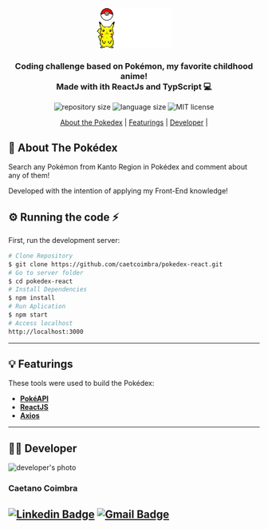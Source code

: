 <div align="center">
  <img alt="pikachu and pokeball"  src="src/assets/pokeball.gif">
</div>

<h3 align="center">
    Coding challenge based on Pokémon, my favorite childhood anime!
    <br/>Made with ith ReactJs and TypScript 💻
</h3>
<p align="center">
<img alt="repository size" src="https://img.shields.io/github/repo-size/caetcoimbra/pokedex-react" />
<img alt="language size" src="https://img.shields.io/github/languages/count/kelwys/pokedex?color=blue" />
<img alt="MIT license" src="https://img.shields.io/github/license/caetcoimbra/pokedex-react" />
</p>

<p align="center">
  <a href="#about-the-pokedex">About the Pokedex</a> |
  <a href="#featurings">Featurings</a> |
  <a href="#developer">Developer</a> |
</p>

<h2 id="about-the-pokedex" > 📑 About The Pokédex </h2>

Search any Pokémon from Kanto Region in Pokédex and comment about any of them!

Developed with the intention of applying my Front-End knowledge!

## ⚙ Running the code ⚡

First, run the development server:

```bash
# Clone Repository
$ git clone https://github.com/caetcoimbra/pokedex-react.git
# Go to server folder
$ cd pokedex-react
# Install Dependencies
$ npm install
# Run Aplication
$ npm start
# Access localhost
http://localhost:3000
```
---
<h2 id="featurings"> 💡 Featurings </h2>

These tools were used to build the Pokédex:

- **[PokéAPI](https://pokeapi.co/)**
- **[ReactJS](https://reactjs.org)**
- **[Axios](https://github.com/axios/axios)**

---
<h2 id="developer"> 🧑🏼 Developer </h2>

<img alt="developer's photo" src="https://avatars.githubusercontent.com/u/85904036?v=4" width="150px;"/>

<h3>Caetano Coimbra</h3>


[![Linkedin Badge](https://img.shields.io/badge/LinkedIn-0077B5?style=for-the-badge&logo=linkedin&logoColor=white&https://www.linkedin.com/in/caetano-coimbra-826b34192/)](https://www.linkedin.com/in/caetano-coimbra-826b34192/)
[![Gmail Badge](https://img.shields.io/badge/-caetanocoimbra@gmail.com-4682B4?style=for-the-badge&logo=Gmail&logoColor=white&link=mailto:caetanocoimbra@gmail.com)](mailto:caetanocoimbra@gmail.com)
---
<h5>
